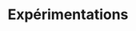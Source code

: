 ---
layout: experimentations
title: Expérimentations
permalink: /experimentations/index.html
short-title: Expérimentations
---